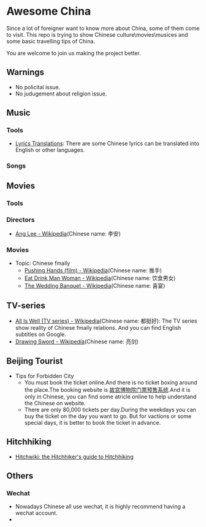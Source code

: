 # Awesome China

Since a lot of foreigner want to know more about China, some of them come to visit. This repo is trying to show Chinese culture\movies\musices and some basic travelling tips of China.

You are welcome to join us making the project better.

## Warnings
 * No policital issue.
 * No judugement about religion issue.

## Music 

### Tools
 * [Lyrics Translations](https://lyricstranslate.com/): There are some Chinese lyrics can be translated into English or other languages.

### Songs

## Movies

### Tools 
### Directors
 * [Ang Lee - Wikipedia](https://en.wikipedia.org/wiki/Ang_Lee)(Chinese name: 李安) 
### Movies
 * Topic: Chinese fmaily
 	* [Pushing Hands (film) - Wikipedia](https://en.wikipedia.org/wiki/Pushing_Hands_(film))(Chinese name: 推手)
 	* [Eat Drink Man Woman - Wikipedia](https://en.wikipedia.org/wiki/Eat_Drink_Man_Woman)(Chinese name: 饮食男女)
 	* [The Wedding Banquet - Wikipedia](https://en.wikipedia.org/wiki/The_Wedding_Banquet)(Chinese name: 喜宴)
 
## TV-series
 * [All Is Well (TV series) - Wikipedia](https://en.wikipedia.org/wiki/All_Is_Well_(TV_series))(Chinese name: 都挺好): The TV series show reality of Chinese fmaily relations. And you can find English subtitles on Google.
 * [Drawing Sword - Wikipedia](https://en.wikipedia.org/wiki/Drawing_Sword)(Chinese name: 亮剑) 

## Beijing Tourist
 * Tips for Forbidden City
     * You must book the ticket online.And there is no ticket boxing around the place.The booking website is [故宫博物院门票预售系统](https://gugong.228.com.cn/).And it is only in Chinese, you can find some atricle online to help understand the Chinese on website. 
	 * There are only 80,000 tickets per day.During the weekdays you can buy the ticket on the day you want to go. But for vactions or some special days, it is better to book the ticket in advance. 
## Hitchhiking
 * [Hitchwiki: the Hitchhiker's guide to Hitchhiking](http://hitchwiki.org/en/Main_Page)
## Others

### Wechat
 * Nowadays Chinese all use wechat, it is highly recommend having a wechat account.
 *   
